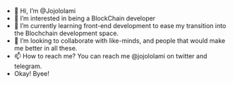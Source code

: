 - 👋 Hi, I’m @Jojololami
- 👀 I’m interested in being a BlockChain developer
- 🌱 I’m currently learning front-end development to ease my transition into the Blochchain development space.
- 💞️ I’m looking to collaborate with like-minds, and people that would make me better in all these.
- 📫 How to reach me? You can reach me @jojololami on twitter and telegram.
- Okay! Byee!

<!---
Jojololami/Jojololami is a ✨ special ✨ repository because its `README.md` (this file) appears on your GitHub profile.
You can click the Preview link to take a look at your changes.
--->
